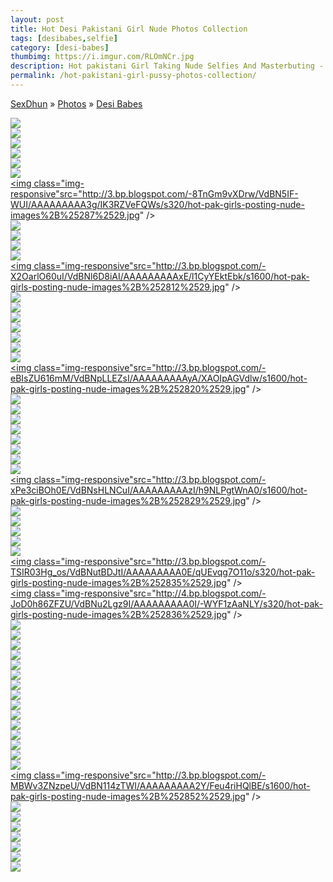 ```yaml
---
layout: post
title: Hot Desi Pakistani Girl Nude Photos Collection
tags: [desibabes,selfie]
category: [desi-babes]
thumbimg: https://i.imgur.com/RLOmNCr.jpg
description: Hot pakistani Girl Taking Nude Selfies And Masterbuting - 58 Pics of Collection.
permalink: /hot-pakistani-girl-pussy-photos-collection/
---
```


<div class="breadcrumb">
<span itemscope='itemscope' itemtype='http://data-vocabulary.org/Breadcrumb'><a href="/" itemprop="url"><span title="SexDhun" itemprop='title'>SexDhun</span></a></span>
<span itemscope='itemscope' itemtype='http://data-vocabulary.org/Breadcrumb'>&#187; <a href="/photos/" itemprop="url"><span title="Photos" itemprop='title'>Photos</span></a></span>
<span itemscope='itemscope' itemtype='http://data-vocabulary.org/Breadcrumb'>&#187; <a href="/photos/desi-babes/" itemprop="url"><span title="Desi Babes" itemprop='title'>Desi Babes</span></a></span>
</div>

<a href="http://1.bp.blogspot.com/-PfjMCantHEY/VdBNkx3BdNI/AAAAAAAAAww/d-ALlmtWxxk/s1600/hot-pak-girls-posting-nude-images%2B%25281%2529.jpg"><img class="img-responsive" src="http://1.bp.blogspot.com/-PfjMCantHEY/VdBNkx3BdNI/AAAAAAAAAww/d-ALlmtWxxk/s320/hot-pak-girls-posting-nude-images%2B%25281%2529.jpg"  /></a><br/>
<a href="http://4.bp.blogspot.com/-jkJX70pLhNs/VdBNom3sU9I/AAAAAAAAAx4/4cLIMUFvdvc/s1600/hot-pak-girls-posting-nude-images%2B%25282%2529.jpg"><img class="img-responsive" src="http://4.bp.blogspot.com/-jkJX70pLhNs/VdBNom3sU9I/AAAAAAAAAx4/4cLIMUFvdvc/s320/hot-pak-girls-posting-nude-images%2B%25282%2529.jpg"  /></a><br/>
<a href="http://2.bp.blogspot.com/-_MWpE4A0pzs/VdBNsZigQ0I/AAAAAAAAAzY/x9Bf2Mb26_E/s1600/hot-pak-girls-posting-nude-images%2B%25283%2529.jpg"><img class="img-responsive" src="http://2.bp.blogspot.com/-_MWpE4A0pzs/VdBNsZigQ0I/AAAAAAAAAzY/x9Bf2Mb26_E/s320/hot-pak-girls-posting-nude-images%2B%25283%2529.jpg"  /></a><br/>
<a href="http://3.bp.blogspot.com/-SoM2Ivp8TFc/VdBNwP_zkyI/AAAAAAAAA0g/tbEAVGRdybg/s1600/hot-pak-girls-posting-nude-images%2B%25284%2529.jpg"><img class="img-responsive" src="http://3.bp.blogspot.com/-SoM2Ivp8TFc/VdBNwP_zkyI/AAAAAAAAA0g/tbEAVGRdybg/s320/hot-pak-girls-posting-nude-images%2B%25284%2529.jpg"  /></a><br/>
<a href="http://4.bp.blogspot.com/-1lPIBAVXorw/VdBN1DcPCoI/AAAAAAAAA2M/MhskeO32H8U/s1600/hot-pak-girls-posting-nude-images%2B%25285%2529.jpg"><img class="img-responsive" src="http://4.bp.blogspot.com/-1lPIBAVXorw/VdBN1DcPCoI/AAAAAAAAA2M/MhskeO32H8U/s320/hot-pak-girls-posting-nude-images%2B%25285%2529.jpg"  /></a><br/>
<a href="http://4.bp.blogspot.com/-ncZz82994p4/VdBN4a1rQeI/AAAAAAAAA3Y/vWOw329Sy1I/s1600/hot-pak-girls-posting-nude-images%2B%25286%2529.jpg"><img class="img-responsive" src="http://4.bp.blogspot.com/-ncZz82994p4/VdBN4a1rQeI/AAAAAAAAA3Y/vWOw329Sy1I/s320/hot-pak-girls-posting-nude-images%2B%25286%2529.jpg"  /></a><br/>
<a href="http://3.bp.blogspot.com/-8TnGm9vXDrw/VdBN5IF-WUI/AAAAAAAAA3g/IK3RZVeFQWs/s1600/hot-pak-girls-posting-nude-images%2B%25287%2529.jpg"><img class="img-responsive"src="http://3.bp.blogspot.com/-8TnGm9vXDrw/VdBN5IF-WUI/AAAAAAAAA3g/IK3RZVeFQWs/s320/hot-pak-girls-posting-nude-images%2B%25287%2529.jpg"  /></a><br/>
<a href="http://2.bp.blogspot.com/-HGjDHcKKNUc/VdBN5SvqwlI/AAAAAAAAA3o/xMLMks5jDc0/s1600/hot-pak-girls-posting-nude-images%2B%25288%2529.jpg"><img class="img-responsive" src="http://2.bp.blogspot.com/-HGjDHcKKNUc/VdBN5SvqwlI/AAAAAAAAA3o/xMLMks5jDc0/s320/hot-pak-girls-posting-nude-images%2B%25288%2529.jpg"  /></a><br/>
<a href="http://2.bp.blogspot.com/-G180znCIllI/VdBN5sVWSVI/AAAAAAAAA3w/4qGeRAdfJyY/s1600/hot-pak-girls-posting-nude-images%2B%25289%2529.jpg"><img class="img-responsive" src="http://2.bp.blogspot.com/-G180znCIllI/VdBN5sVWSVI/AAAAAAAAA3w/4qGeRAdfJyY/s320/hot-pak-girls-posting-nude-images%2B%25289%2529.jpg"  /></a><br/>
<a href="http://3.bp.blogspot.com/-iyWaeHKki6c/VdBNkq1Ct3I/AAAAAAAAAwo/MHWwpOYViyc/s1600/hot-pak-girls-posting-nude-images%2B%252810%2529.jpg"><img class="img-responsive" src="http://3.bp.blogspot.com/-iyWaeHKki6c/VdBNkq1Ct3I/AAAAAAAAAwo/MHWwpOYViyc/s320/hot-pak-girls-posting-nude-images%2B%252810%2529.jpg"  /></a><br/>
<a href="http://4.bp.blogspot.com/-To5R_W5Zizw/VdBNlL2yZ8I/AAAAAAAAAws/Wa6cP3yF_eM/s1600/hot-pak-girls-posting-nude-images%2B%252811%2529.jpg"><img class="img-responsive" src="http://4.bp.blogspot.com/-To5R_W5Zizw/VdBNlL2yZ8I/AAAAAAAAAws/Wa6cP3yF_eM/s320/hot-pak-girls-posting-nude-images%2B%252811%2529.jpg"  /></a><br/>
<a href="http://3.bp.blogspot.com/-X2OarlO60uI/VdBNl6D8iAI/AAAAAAAAAxE/l1CyYEktEbk/s1600/hot-pak-girls-posting-nude-images%2B%252812%2529.jpg"><img class="img-responsive"src="http://3.bp.blogspot.com/-X2OarlO60uI/VdBNl6D8iAI/AAAAAAAAAxE/l1CyYEktEbk/s1600/hot-pak-girls-posting-nude-images%2B%252812%2529.jpg" /></a><br/>
<a href="http://3.bp.blogspot.com/-lEJw7sOz84w/VdBNmDr5D8I/AAAAAAAAAxA/TwVjz4emzxM/s1600/hot-pak-girls-posting-nude-images%2B%252813%2529.jpg"><img class="img-responsive" src="http://3.bp.blogspot.com/-lEJw7sOz84w/VdBNmDr5D8I/AAAAAAAAAxA/TwVjz4emzxM/s320/hot-pak-girls-posting-nude-images%2B%252813%2529.jpg"  /></a><br/>
<a href="http://1.bp.blogspot.com/-4t7sdbs34Hg/VdBNmgPE1zI/AAAAAAAAAxI/Tql3oQRb9vU/s1600/hot-pak-girls-posting-nude-images%2B%252814%2529.jpg"><img class="img-responsive" src="http://1.bp.blogspot.com/-4t7sdbs34Hg/VdBNmgPE1zI/AAAAAAAAAxI/Tql3oQRb9vU/s320/hot-pak-girls-posting-nude-images%2B%252814%2529.jpg"  /></a><br/>
<a href="http://4.bp.blogspot.com/-IbbWR4vWrJo/VdBNm_4KMlI/AAAAAAAAAxQ/lzbwwEu6Vzo/s1600/hot-pak-girls-posting-nude-images%2B%252815%2529.jpg"><img class="img-responsive" src="http://4.bp.blogspot.com/-IbbWR4vWrJo/VdBNm_4KMlI/AAAAAAAAAxQ/lzbwwEu6Vzo/s320/hot-pak-girls-posting-nude-images%2B%252815%2529.jpg"  /></a><br/>
<a href="http://1.bp.blogspot.com/-A94-MvRwPi4/VdBNnFtAx_I/AAAAAAAAAxc/kDUj9EgPOBA/s1600/hot-pak-girls-posting-nude-images%2B%252816%2529.jpg"><img class="img-responsive" src="http://1.bp.blogspot.com/-A94-MvRwPi4/VdBNnFtAx_I/AAAAAAAAAxc/kDUj9EgPOBA/s320/hot-pak-girls-posting-nude-images%2B%252816%2529.jpg"  /></a><br/>
<a href="http://4.bp.blogspot.com/-UpM-yOaESEk/VdBNnfc4qAI/AAAAAAAAAxk/51CJU2gJfbo/s1600/hot-pak-girls-posting-nude-images%2B%252817%2529.jpg"><img class="img-responsive" src="http://4.bp.blogspot.com/-UpM-yOaESEk/VdBNnfc4qAI/AAAAAAAAAxk/51CJU2gJfbo/s320/hot-pak-girls-posting-nude-images%2B%252817%2529.jpg"  /></a><br/>
<a href="http://2.bp.blogspot.com/-dQ97RG4pRBM/VdBNn3wZX2I/AAAAAAAAAxs/_ODGXDwl6ls/s1600/hot-pak-girls-posting-nude-images%2B%252818%2529.jpg"><img class="img-responsive" src="http://2.bp.blogspot.com/-dQ97RG4pRBM/VdBNn3wZX2I/AAAAAAAAAxs/_ODGXDwl6ls/s320/hot-pak-girls-posting-nude-images%2B%252818%2529.jpg"  /></a><br/>
<a href="http://2.bp.blogspot.com/-YNv50Jf6P5Y/VdBNoeJZhoI/AAAAAAAAAx0/o5f0sopkFIs/s1600/hot-pak-girls-posting-nude-images%2B%252819%2529.jpg"><img class="img-responsive" src="http://2.bp.blogspot.com/-YNv50Jf6P5Y/VdBNoeJZhoI/AAAAAAAAAx0/o5f0sopkFIs/s320/hot-pak-girls-posting-nude-images%2B%252819%2529.jpg"  /></a><br/>
<a href="http://3.bp.blogspot.com/-eBIsZU616mM/VdBNpLLEZsI/AAAAAAAAAyA/XAOIpAGVdlw/s1600/hot-pak-girls-posting-nude-images%2B%252820%2529.jpg"><img class="img-responsive"src="http://3.bp.blogspot.com/-eBIsZU616mM/VdBNpLLEZsI/AAAAAAAAAyA/XAOIpAGVdlw/s1600/hot-pak-girls-posting-nude-images%2B%252820%2529.jpg" /></a><br/>
<a href="http://3.bp.blogspot.com/-1OIe5ITChoQ/VdBNpUNuEvI/AAAAAAAAAyI/6V0BR3V_1lY/s1600/hot-pak-girls-posting-nude-images%2B%252821%2529.jpg"><img class="img-responsive" src="http://3.bp.blogspot.com/-1OIe5ITChoQ/VdBNpUNuEvI/AAAAAAAAAyI/6V0BR3V_1lY/s320/hot-pak-girls-posting-nude-images%2B%252821%2529.jpg" /></a><br/>
<a href="http://4.bp.blogspot.com/-7bOkFQPXfc0/VdBNp46mgBI/AAAAAAAAAyQ/3ildWhFQvbg/s1600/hot-pak-girls-posting-nude-images%2B%252822%2529.jpg"><img class="img-responsive" src="http://4.bp.blogspot.com/-7bOkFQPXfc0/VdBNp46mgBI/AAAAAAAAAyQ/3ildWhFQvbg/s320/hot-pak-girls-posting-nude-images%2B%252822%2529.jpg"  /></a><br/>
<a href="http://4.bp.blogspot.com/-jXJJJ_8gfVA/VdBNqSnMU5I/AAAAAAAAAyc/dxP_Um2Ql8E/s1600/hot-pak-girls-posting-nude-images%2B%252823%2529.jpg"><img class="img-responsive" src="http://4.bp.blogspot.com/-jXJJJ_8gfVA/VdBNqSnMU5I/AAAAAAAAAyc/dxP_Um2Ql8E/s320/hot-pak-girls-posting-nude-images%2B%252823%2529.jpg"  /></a><br/>
<a href="http://3.bp.blogspot.com/-g3P1mtbCo-E/VdBNqntx1HI/AAAAAAAAAyk/pzj7sMftyVc/s1600/hot-pak-girls-posting-nude-images%2B%252824%2529.jpg"><img class="img-responsive" src="http://3.bp.blogspot.com/-g3P1mtbCo-E/VdBNqntx1HI/AAAAAAAAAyk/pzj7sMftyVc/s320/hot-pak-girls-posting-nude-images%2B%252824%2529.jpg"  /></a><br/>
<a href="http://1.bp.blogspot.com/-qg1VnZC1KxU/VdBNq_VShoI/AAAAAAAAAys/4JO_L9l_WmQ/s1600/hot-pak-girls-posting-nude-images%2B%252825%2529.jpg"><img class="img-responsive" src="http://1.bp.blogspot.com/-qg1VnZC1KxU/VdBNq_VShoI/AAAAAAAAAys/4JO_L9l_WmQ/s320/hot-pak-girls-posting-nude-images%2B%252825%2529.jpg"  /></a><br/>
<a href="http://4.bp.blogspot.com/-c_VlxbBb-_I/VdBNrN07NcI/AAAAAAAAAy0/_I_EC73LAb0/s1600/hot-pak-girls-posting-nude-images%2B%252826%2529.jpg"><img class="img-responsive" src="http://4.bp.blogspot.com/-c_VlxbBb-_I/VdBNrN07NcI/AAAAAAAAAy0/_I_EC73LAb0/s320/hot-pak-girls-posting-nude-images%2B%252826%2529.jpg"  /></a><br/>
<a href="http://3.bp.blogspot.com/-bKfxH6Uc2Kc/VdBNrm0iEUI/AAAAAAAAAy8/3hkEdIoVtrk/s1600/hot-pak-girls-posting-nude-images%2B%252827%2529.jpg"><img class="img-responsive" src="http://3.bp.blogspot.com/-bKfxH6Uc2Kc/VdBNrm0iEUI/AAAAAAAAAy8/3hkEdIoVtrk/s320/hot-pak-girls-posting-nude-images%2B%252827%2529.jpg"  /></a><br/>
<a href="http://2.bp.blogspot.com/-EOlPW88xhcw/VdBNr6jvoyI/AAAAAAAAAzA/34VNqz_f-Yg/s1600/hot-pak-girls-posting-nude-images%2B%252828%2529.jpg"><img class="img-responsive" src="http://2.bp.blogspot.com/-EOlPW88xhcw/VdBNr6jvoyI/AAAAAAAAAzA/34VNqz_f-Yg/s320/hot-pak-girls-posting-nude-images%2B%252828%2529.jpg"  /></a><br/>
<a href="http://3.bp.blogspot.com/-xPe3ciBOh0E/VdBNsHLNCuI/AAAAAAAAAzI/h9NLPgtWnA0/s1600/hot-pak-girls-posting-nude-images%2B%252829%2529.jpg"><img class="img-responsive"src="http://3.bp.blogspot.com/-xPe3ciBOh0E/VdBNsHLNCuI/AAAAAAAAAzI/h9NLPgtWnA0/s1600/hot-pak-girls-posting-nude-images%2B%252829%2529.jpg" /></a><br/>
<a href="http://4.bp.blogspot.com/-r1XMk_WUXEE/VdBNsxPMm_I/AAAAAAAAAzc/uSH_ewSh3pQ/s1600/hot-pak-girls-posting-nude-images%2B%252830%2529.jpg"><img class="img-responsive" src="http://4.bp.blogspot.com/-r1XMk_WUXEE/VdBNsxPMm_I/AAAAAAAAAzc/uSH_ewSh3pQ/s320/hot-pak-girls-posting-nude-images%2B%252830%2529.jpg"  /></a><br/>
<a href="http://2.bp.blogspot.com/-p2Zgu1Wnh24/VdBNtNGgKmI/AAAAAAAAAzg/D3SZB1xMskY/s1600/hot-pak-girls-posting-nude-images%2B%252831%2529.jpg"><img class="img-responsive" src="http://2.bp.blogspot.com/-p2Zgu1Wnh24/VdBNtNGgKmI/AAAAAAAAAzg/D3SZB1xMskY/s320/hot-pak-girls-posting-nude-images%2B%252831%2529.jpg"  /></a><br/>
<a href="http://2.bp.blogspot.com/-Al7NuepYnSU/VdBNtgOQ8-I/AAAAAAAAAzw/6_kjBK2fMnE/s1600/hot-pak-girls-posting-nude-images%2B%252832%2529.jpg"><img class="img-responsive" src="http://2.bp.blogspot.com/-Al7NuepYnSU/VdBNtgOQ8-I/AAAAAAAAAzw/6_kjBK2fMnE/s320/hot-pak-girls-posting-nude-images%2B%252832%2529.jpg"  /></a><br/>
<a href="http://3.bp.blogspot.com/-09ubC9FDt2E/VdBNtse8u-I/AAAAAAAAAz0/u2OH-M4laPU/s1600/hot-pak-girls-posting-nude-images%2B%252833%2529.jpg"><img class="img-responsive" src="http://3.bp.blogspot.com/-09ubC9FDt2E/VdBNtse8u-I/AAAAAAAAAz0/u2OH-M4laPU/s320/hot-pak-girls-posting-nude-images%2B%252833%2529.jpg" /></a><br/>
<a href="http://2.bp.blogspot.com/-3-VE0R8BBIo/VdBNuJBkBwI/AAAAAAAAAz4/QmkXppKpZrI/s1600/hot-pak-girls-posting-nude-images%2B%252834%2529.jpg"><img class="img-responsive" src="http://2.bp.blogspot.com/-3-VE0R8BBIo/VdBNuJBkBwI/AAAAAAAAAz4/QmkXppKpZrI/s320/hot-pak-girls-posting-nude-images%2B%252834%2529.jpg"  /></a><br/>
<a href="http://3.bp.blogspot.com/-TSIR03Hg_os/VdBNutBDJtI/AAAAAAAAA0E/qUEvqg7O11o/s1600/hot-pak-girls-posting-nude-images%2B%252835%2529.jpg"><img class="img-responsive"src="http://3.bp.blogspot.com/-TSIR03Hg_os/VdBNutBDJtI/AAAAAAAAA0E/qUEvqg7O11o/s320/hot-pak-girls-posting-nude-images%2B%252835%2529.jpg"  /></a><br/>
<a href="http://4.bp.blogspot.com/-JoD0h86ZFZU/VdBNu2Lgz9I/AAAAAAAAA0I/-WYF1zAaNLY/s1600/hot-pak-girls-posting-nude-images%2B%252836%2529.jpg"><img class="img-responsive"src="http://4.bp.blogspot.com/-JoD0h86ZFZU/VdBNu2Lgz9I/AAAAAAAAA0I/-WYF1zAaNLY/s320/hot-pak-girls-posting-nude-images%2B%252836%2529.jpg"  /></a><br/>
<a href="http://2.bp.blogspot.com/-xJDpmNArJxo/VdBNvCptnJI/AAAAAAAAA0Q/0lqXHPgBOAQ/s1600/hot-pak-girls-posting-nude-images%2B%252837%2529.jpg"><img class="img-responsive" src="http://2.bp.blogspot.com/-xJDpmNArJxo/VdBNvCptnJI/AAAAAAAAA0Q/0lqXHPgBOAQ/s320/hot-pak-girls-posting-nude-images%2B%252837%2529.jpg"  /></a><br/>
<a href="http://1.bp.blogspot.com/-YbnB-D6RAcE/VdBNvsmgrXI/AAAAAAAAA0c/C8orFtIqsWw/s1600/hot-pak-girls-posting-nude-images%2B%252838%2529.jpg"><img class="img-responsive" src="http://1.bp.blogspot.com/-YbnB-D6RAcE/VdBNvsmgrXI/AAAAAAAAA0c/C8orFtIqsWw/s320/hot-pak-girls-posting-nude-images%2B%252838%2529.jpg"  /></a><br/>
<a href="http://2.bp.blogspot.com/-9r5MD_eSuFk/VdBNv3KUuhI/AAAAAAAAA0k/WIu_exOvzrY/s1600/hot-pak-girls-posting-nude-images%2B%252839%2529.jpg"><img class="img-responsive" src="http://2.bp.blogspot.com/-9r5MD_eSuFk/VdBNv3KUuhI/AAAAAAAAA0k/WIu_exOvzrY/s320/hot-pak-girls-posting-nude-images%2B%252839%2529.jpg" /></a><br/>
<a href="http://3.bp.blogspot.com/-_OBoeSjGD-A/VdBNw1Oa8nI/AAAAAAAAA04/t5Ryx6Ehz3Q/s1600/hot-pak-girls-posting-nude-images%2B%252840%2529.jpg"><img class="img-responsive" src="http://3.bp.blogspot.com/-_OBoeSjGD-A/VdBNw1Oa8nI/AAAAAAAAA04/t5Ryx6Ehz3Q/s320/hot-pak-girls-posting-nude-images%2B%252840%2529.jpg" /></a><br/>
<a href="http://1.bp.blogspot.com/-uuV7gNuHGh4/VdBNxOH7M6I/AAAAAAAAA08/IVPYBL96s8c/s1600/hot-pak-girls-posting-nude-images%2B%252841%2529.jpg"><img class="img-responsive" src="http://1.bp.blogspot.com/-uuV7gNuHGh4/VdBNxOH7M6I/AAAAAAAAA08/IVPYBL96s8c/s320/hot-pak-girls-posting-nude-images%2B%252841%2529.jpg"  /></a><br/>
<a href="http://2.bp.blogspot.com/-lbW_sPOtmkE/VdBNxSu6-AI/AAAAAAAAA1A/E9YmflElWlo/s1600/hot-pak-girls-posting-nude-images%2B%252842%2529.jpg"><img class="img-responsive" src="http://2.bp.blogspot.com/-lbW_sPOtmkE/VdBNxSu6-AI/AAAAAAAAA1A/E9YmflElWlo/s320/hot-pak-girls-posting-nude-images%2B%252842%2529.jpg"  /></a><br/>
<a href="http://1.bp.blogspot.com/-BkJWezzN8xU/VdBNyK9mhSI/AAAAAAAAA1I/hLx9u9bgW24/s1600/hot-pak-girls-posting-nude-images%2B%252843%2529.jpg"><img class="img-responsive" src="http://1.bp.blogspot.com/-BkJWezzN8xU/VdBNyK9mhSI/AAAAAAAAA1I/hLx9u9bgW24/s320/hot-pak-girls-posting-nude-images%2B%252843%2529.jpg"  /></a><br/>
<a href="http://2.bp.blogspot.com/-ICyiejHrlQk/VdBNyRSJEDI/AAAAAAAAA1M/Ty-O_zjf_y0/s1600/hot-pak-girls-posting-nude-images%2B%252844%2529.jpg"><img class="img-responsive" src="http://2.bp.blogspot.com/-ICyiejHrlQk/VdBNyRSJEDI/AAAAAAAAA1M/Ty-O_zjf_y0/s320/hot-pak-girls-posting-nude-images%2B%252844%2529.jpg"  /></a><br/>
<a href="http://1.bp.blogspot.com/-hTtdUhZD3pY/VdBNy42SAMI/AAAAAAAAA1Y/on8o2FDR7qI/s1600/hot-pak-girls-posting-nude-images%2B%252845%2529.jpg"><img class="img-responsive" src="http://1.bp.blogspot.com/-hTtdUhZD3pY/VdBNy42SAMI/AAAAAAAAA1Y/on8o2FDR7qI/s320/hot-pak-girls-posting-nude-images%2B%252845%2529.jpg"  /></a><br/>
<a href="http://4.bp.blogspot.com/-xWgxSi6LDKw/VdBNzLDEIzI/AAAAAAAAA1k/vIr2lpiO6xw/s1600/hot-pak-girls-posting-nude-images%2B%252846%2529.jpg"><img class="img-responsive" src="http://4.bp.blogspot.com/-xWgxSi6LDKw/VdBNzLDEIzI/AAAAAAAAA1k/vIr2lpiO6xw/s320/hot-pak-girls-posting-nude-images%2B%252846%2529.jpg"  /></a><br/>
<a href="http://3.bp.blogspot.com/-Cy1K_j8xHqw/VdBNzSYgahI/AAAAAAAAA1s/jX1X2-5GAH0/s1600/hot-pak-girls-posting-nude-images%2B%252847%2529.jpg"><img class="img-responsive" src="http://3.bp.blogspot.com/-Cy1K_j8xHqw/VdBNzSYgahI/AAAAAAAAA1s/jX1X2-5GAH0/s320/hot-pak-girls-posting-nude-images%2B%252847%2529.jpg"  /></a><br/>
<a href="http://2.bp.blogspot.com/-TEFy-5KAkZw/VdBNz7YQmqI/AAAAAAAAA1w/5Kb9yjsSru4/s1600/hot-pak-girls-posting-nude-images%2B%252848%2529.jpg"><img class="img-responsive" src="http://2.bp.blogspot.com/-TEFy-5KAkZw/VdBNz7YQmqI/AAAAAAAAA1w/5Kb9yjsSru4/s320/hot-pak-girls-posting-nude-images%2B%252848%2529.jpg"  /></a><br/>
<a href="http://2.bp.blogspot.com/-r9lES7clQzk/VdBN0f_ZV_I/AAAAAAAAA14/Qg61X20-wT8/s1600/hot-pak-girls-posting-nude-images%2B%252849%2529.jpg"><img class="img-responsive" src="http://2.bp.blogspot.com/-r9lES7clQzk/VdBN0f_ZV_I/AAAAAAAAA14/Qg61X20-wT8/s320/hot-pak-girls-posting-nude-images%2B%252849%2529.jpg"  /></a><br/>
<a href="http://3.bp.blogspot.com/-Ezx73eoKiMc/VdBN0zjR-7I/AAAAAAAAA2E/-qoD88B3I0k/s1600/hot-pak-girls-posting-nude-images%2B%252850%2529.jpg"><img class="img-responsive" src="http://3.bp.blogspot.com/-Ezx73eoKiMc/VdBN0zjR-7I/AAAAAAAAA2E/-qoD88B3I0k/s320/hot-pak-girls-posting-nude-images%2B%252850%2529.jpg"  /></a><br/>
<a href="http://3.bp.blogspot.com/-Dr0yTTMVq9s/VdBN1X5mt2I/AAAAAAAAA2Q/d0-ceu4L54E/s1600/hot-pak-girls-posting-nude-images%2B%252851%2529.jpg"><img class="img-responsive" src="http://3.bp.blogspot.com/-Dr0yTTMVq9s/VdBN1X5mt2I/AAAAAAAAA2Q/d0-ceu4L54E/s320/hot-pak-girls-posting-nude-images%2B%252851%2529.jpg"  /></a><br/>
<a href="http://3.bp.blogspot.com/-MBWv3ZNzpeU/VdBN114zTWI/AAAAAAAAA2Y/Feu4riHQlBE/s1600/hot-pak-girls-posting-nude-images%2B%252852%2529.jpg"><img class="img-responsive"src="http://3.bp.blogspot.com/-MBWv3ZNzpeU/VdBN114zTWI/AAAAAAAAA2Y/Feu4riHQlBE/s1600/hot-pak-girls-posting-nude-images%2B%252852%2529.jpg" /></a><br/>
<a href="http://3.bp.blogspot.com/-7WQ3k_Lw2aA/VdBN2D2PgKI/AAAAAAAAA2k/ZpQExqUOtyo/s1600/hot-pak-girls-posting-nude-images%2B%252853%2529.jpg"><img class="img-responsive" src="http://3.bp.blogspot.com/-7WQ3k_Lw2aA/VdBN2D2PgKI/AAAAAAAAA2k/ZpQExqUOtyo/s320/hot-pak-girls-posting-nude-images%2B%252853%2529.jpg"  /></a><br/>
<a href="http://4.bp.blogspot.com/-GS0StVOOVUk/VdBN2SLHbdI/AAAAAAAAA2s/xQGv4JMP4hU/s1600/hot-pak-girls-posting-nude-images%2B%252854%2529.jpg"><img class="img-responsive" src="http://4.bp.blogspot.com/-GS0StVOOVUk/VdBN2SLHbdI/AAAAAAAAA2s/xQGv4JMP4hU/s320/hot-pak-girls-posting-nude-images%2B%252854%2529.jpg"  /></a><br/>
<a href="http://1.bp.blogspot.com/-9i3-aJh7wwE/VdBN2rgdCVI/AAAAAAAAA20/vJCJDEcP8fU/s1600/hot-pak-girls-posting-nude-images%2B%252855%2529.jpg"><img class="img-responsive" src="http://1.bp.blogspot.com/-9i3-aJh7wwE/VdBN2rgdCVI/AAAAAAAAA20/vJCJDEcP8fU/s320/hot-pak-girls-posting-nude-images%2B%252855%2529.jpg"  /></a><br/>
<a href="http://1.bp.blogspot.com/-rySXx8qnO5E/VdBN3IJQE0I/AAAAAAAAA24/tIuXzNfq0DA/s1600/hot-pak-girls-posting-nude-images%2B%252856%2529.jpg"><img class="img-responsive" src="http://1.bp.blogspot.com/-rySXx8qnO5E/VdBN3IJQE0I/AAAAAAAAA24/tIuXzNfq0DA/s320/hot-pak-girls-posting-nude-images%2B%252856%2529.jpg"  /></a><br/>
<a href="http://2.bp.blogspot.com/-F19AzRG4D9I/VdBN3o-96oI/AAAAAAAAA3A/MG6ZOHOG6iY/s1600/hot-pak-girls-posting-nude-images%2B%252857%2529.jpg"><img class="img-responsive" src="http://2.bp.blogspot.com/-F19AzRG4D9I/VdBN3o-96oI/AAAAAAAAA3A/MG6ZOHOG6iY/s320/hot-pak-girls-posting-nude-images%2B%252857%2529.jpg"  /></a><br/>
<a href="http://1.bp.blogspot.com/-OfoMHPecucU/VdBN3-FdhdI/AAAAAAAAA3U/W6ZocK81uyo/s1600/hot-pak-girls-posting-nude-images%2B%252858%2529.jpg"><img class="img-responsive" src="http://1.bp.blogspot.com/-OfoMHPecucU/VdBN3-FdhdI/AAAAAAAAA3U/W6ZocK81uyo/s320/hot-pak-girls-posting-nude-images%2B%252858%2529.jpg"  /></a><br/>
<a href="http://4.bp.blogspot.com/-CFk5msJ_7G8/VdBN4GUgh5I/AAAAAAAAA3Q/XzonsJpIhbk/s1600/hot-pak-girls-posting-nude-images%2B%252859%2529.jpg"><img class="img-responsive" src="http://4.bp.blogspot.com/-CFk5msJ_7G8/VdBN4GUgh5I/AAAAAAAAA3Q/XzonsJpIhbk/s320/hot-pak-girls-posting-nude-images%2B%252859%2529.jpg"  /></a><br/>

